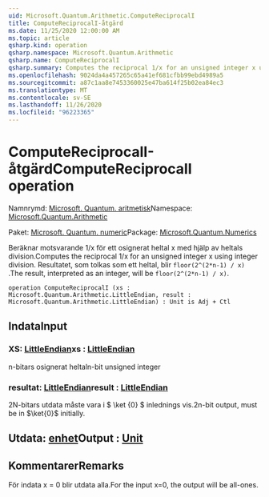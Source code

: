 ```yaml
---
uid: Microsoft.Quantum.Arithmetic.ComputeReciprocalI
title: ComputeReciprocalI-åtgärd
ms.date: 11/25/2020 12:00:00 AM
ms.topic: article
qsharp.kind: operation
qsharp.namespace: Microsoft.Quantum.Arithmetic
qsharp.name: ComputeReciprocalI
qsharp.summary: Computes the reciprocal 1/x for an unsigned integer x using integer division. The result, interpreted as an integer, will be `floor(2^(2*n-1) / x)`.
ms.openlocfilehash: 9024da4a457265c65a41ef681cfbb99ebd4989a5
ms.sourcegitcommit: a87c1aa8e7453360025e47ba614f25b02ea84ec3
ms.translationtype: MT
ms.contentlocale: sv-SE
ms.lasthandoff: 11/26/2020
ms.locfileid: "96223365"
---
```

# <a name="computereciprocali-operation"></a><span data-ttu-id="91847-102">ComputeReciprocalI-åtgärd</span><span class="sxs-lookup"><span data-stu-id="91847-102">ComputeReciprocalI operation</span></span>

<span data-ttu-id="91847-103">Namnrymd: [Microsoft. Quantum. aritmetisk](xref:Microsoft.Quantum.Arithmetic)</span><span class="sxs-lookup"><span data-stu-id="91847-103">Namespace: [Microsoft.Quantum.Arithmetic](xref:Microsoft.Quantum.Arithmetic)</span></span>

<span data-ttu-id="91847-104">Paket: [Microsoft. Quantum. numeric](https://nuget.org/packages/Microsoft.Quantum.Numerics)</span><span class="sxs-lookup"><span data-stu-id="91847-104">Package: [Microsoft.Quantum.Numerics](https://nuget.org/packages/Microsoft.Quantum.Numerics)</span></span>


<span data-ttu-id="91847-105">Beräknar motsvarande 1/x för ett osignerat heltal x med hjälp av heltals division.</span><span class="sxs-lookup"><span data-stu-id="91847-105">Computes the reciprocal 1/x for an unsigned integer x using integer division.</span></span> <span data-ttu-id="91847-106">Resultatet, som tolkas som ett heltal, blir `floor(2^(2*n-1) / x)` .</span><span class="sxs-lookup"><span data-stu-id="91847-106">The result, interpreted as an integer, will be `floor(2^(2*n-1) / x)`.</span></span>

```qsharp
operation ComputeReciprocalI (xs : Microsoft.Quantum.Arithmetic.LittleEndian, result : Microsoft.Quantum.Arithmetic.LittleEndian) : Unit is Adj + Ctl
```


## <a name="input"></a><span data-ttu-id="91847-107">Indata</span><span class="sxs-lookup"><span data-stu-id="91847-107">Input</span></span>

### <a name="xs--littleendian"></a><span data-ttu-id="91847-108">XS: [LittleEndian](xref:Microsoft.Quantum.Arithmetic.LittleEndian)</span><span class="sxs-lookup"><span data-stu-id="91847-108">xs : [LittleEndian](xref:Microsoft.Quantum.Arithmetic.LittleEndian)</span></span>

<span data-ttu-id="91847-109">n-bitars osignerat heltal</span><span class="sxs-lookup"><span data-stu-id="91847-109">n-bit unsigned integer</span></span>


### <a name="result--littleendian"></a><span data-ttu-id="91847-110">resultat: [LittleEndian](xref:Microsoft.Quantum.Arithmetic.LittleEndian)</span><span class="sxs-lookup"><span data-stu-id="91847-110">result : [LittleEndian](xref:Microsoft.Quantum.Arithmetic.LittleEndian)</span></span>

<span data-ttu-id="91847-111">2N-bitars utdata måste vara i $ \ket {0} $ inlednings vis.</span><span class="sxs-lookup"><span data-stu-id="91847-111">2n-bit output, must be in $\ket{0}$ initially.</span></span>



## <a name="output--unit"></a><span data-ttu-id="91847-112">Utdata: [enhet](xref:microsoft.quantum.lang-ref.unit)</span><span class="sxs-lookup"><span data-stu-id="91847-112">Output : [Unit](xref:microsoft.quantum.lang-ref.unit)</span></span>



## <a name="remarks"></a><span data-ttu-id="91847-113">Kommentarer</span><span class="sxs-lookup"><span data-stu-id="91847-113">Remarks</span></span>

<span data-ttu-id="91847-114">För indata x = 0 blir utdata alla.</span><span class="sxs-lookup"><span data-stu-id="91847-114">For the input x=0, the output will be all-ones.</span></span>